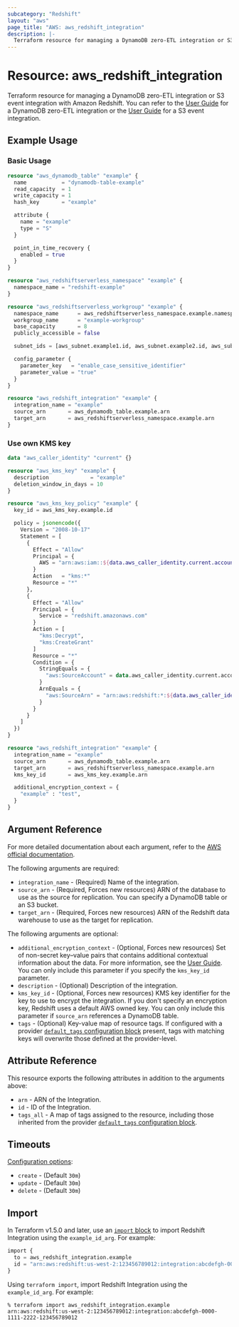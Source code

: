 ```yaml
---
subcategory: "Redshift"
layout: "aws"
page_title: "AWS: aws_redshift_integration"
description: |-
  Terraform resource for managing a DynamoDB zero-ETL integration or S3 event integration with Amazon Redshift.
---
```


# Resource: aws_redshift_integration

Terraform resource for managing a DynamoDB zero-ETL integration or S3 event integration with Amazon Redshift. You can refer to the [User Guide](https://docs.aws.amazon.com/amazondynamodb/latest/developerguide/RedshiftforDynamoDB-zero-etl.html) for a DynamoDB zero-ETL integration or the [User Guide](https://docs.aws.amazon.com/redshift/latest/dg/loading-data-copy-job.html) for a S3 event integration.

## Example Usage

### Basic Usage

```terraform
resource "aws_dynamodb_table" "example" {
  name           = "dynamodb-table-example"
  read_capacity  = 1
  write_capacity = 1
  hash_key       = "example"

  attribute {
    name = "example"
    type = "S"
  }

  point_in_time_recovery {
    enabled = true
  }
}

resource "aws_redshiftserverless_namespace" "example" {
  namespace_name = "redshift-example"
}

resource "aws_redshiftserverless_workgroup" "example" {
  namespace_name      = aws_redshiftserverless_namespace.example.namespace_name
  workgroup_name      = "example-workgroup"
  base_capacity       = 8
  publicly_accessible = false

  subnet_ids = [aws_subnet.example1.id, aws_subnet.example2.id, aws_subnet.example3.id]

  config_parameter {
    parameter_key   = "enable_case_sensitive_identifier"
    parameter_value = "true"
  }
}

resource "aws_redshift_integration" "example" {
  integration_name = "example"
  source_arn       = aws_dynamodb_table.example.arn
  target_arn       = aws_redshiftserverless_namespace.example.arn
}
```

### Use own KMS key

```terraform
data "aws_caller_identity" "current" {}

resource "aws_kms_key" "example" {
  description             = "example"
  deletion_window_in_days = 10
}

resource "aws_kms_key_policy" "example" {
  key_id = aws_kms_key.example.id

  policy = jsonencode({
    Version = "2008-10-17"
    Statement = [
      {
        Effect = "Allow"
        Principal = {
          AWS = "arn:aws:iam::${data.aws_caller_identity.current.account_id}:root"
        }
        Action   = "kms:*"
        Resource = "*"
      },
      {
        Effect = "Allow"
        Principal = {
          Service = "redshift.amazonaws.com"
        }
        Action = [
          "kms:Decrypt",
          "kms:CreateGrant"
        ]
        Resource = "*"
        Condition = {
          StringEquals = {
            "aws:SourceAccount" = data.aws_caller_identity.current.account_id
          }
          ArnEquals = {
            "aws:SourceArn" = "arn:aws:redshift:*:${data.aws_caller_identity.current.account_id}:integration:*"
          }
        }
      }
    ]
  })
}

resource "aws_redshift_integration" "example" {
  integration_name = "example"
  source_arn       = aws_dynamodb_table.example.arn
  target_arn       = aws_redshiftserverless_namespace.example.arn
  kms_key_id       = aws_kms_key.example.arn

  additional_encryption_context = {
    "example" : "test",
  }
}
```

## Argument Reference

For more detailed documentation about each argument, refer to the [AWS official documentation](https://docs.aws.amazon.com/cli/latest/reference/redshift/create-integration.html).

The following arguments are required:

* `integration_name` - (Required) Name of the integration.
* `source_arn` - (Required, Forces new resources) ARN of the database to use as the source for replication. You can specify a DynamoDB table or an S3 bucket.
* `target_arn` - (Required, Forces new resources) ARN of the Redshift data warehouse to use as the target for replication.

The following arguments are optional:

* `additional_encryption_context` - (Optional, Forces new resources) Set of non-secret key–value pairs that contains additional contextual information about the data.
For more information, see the [User Guide](https://docs.aws.amazon.com/kms/latest/developerguide/concepts.html#encrypt_context).
You can only include this parameter if you specify the `kms_key_id` parameter.
* `description` - (Optional) Description of the integration.
* `kms_key_id` - (Optional, Forces new resources) KMS key identifier for the key to use to encrypt the integration.
If you don't specify an encryption key, Redshift uses a default AWS owned key.
You can only include this parameter if `source_arn` references a DynamoDB table.
* `tags` - (Optional) Key-value map of resource tags. If configured with a provider [`default_tags` configuration block](https://registry.terraform.io/providers/hashicorp/aws/latest/docs#default_tags-configuration-block) present, tags with matching keys will overwrite those defined at the provider-level.

## Attribute Reference

This resource exports the following attributes in addition to the arguments above:

* `arn` - ARN of the Integration.
* `id` - ID of the Integration.
* `tags_all` - A map of tags assigned to the resource, including those inherited from the provider [`default_tags` configuration block](https://registry.terraform.io/providers/hashicorp/aws/latest/docs#default_tags-configuration-block).

## Timeouts

[Configuration options](https://developer.hashicorp.com/terraform/language/resources/syntax#operation-timeouts):

* `create` - (Default `30m`)
* `update` - (Default `30m`)
* `delete` - (Default `30m`)

## Import

In Terraform v1.5.0 and later, use an [`import` block](https://developer.hashicorp.com/terraform/language/import) to import Redshift Integration using the `example_id_arg`. For example:

```terraform
import {
  to = aws_redshift_integration.example
  id = "arn:aws:redshift:us-west-2:123456789012:integration:abcdefgh-0000-1111-2222-123456789012"
}
```

Using `terraform import`, import Redshift Integration using the `example_id_arg`. For example:

```console
% terraform import aws_redshift_integration.example arn:aws:redshift:us-west-2:123456789012:integration:abcdefgh-0000-1111-2222-123456789012
```

